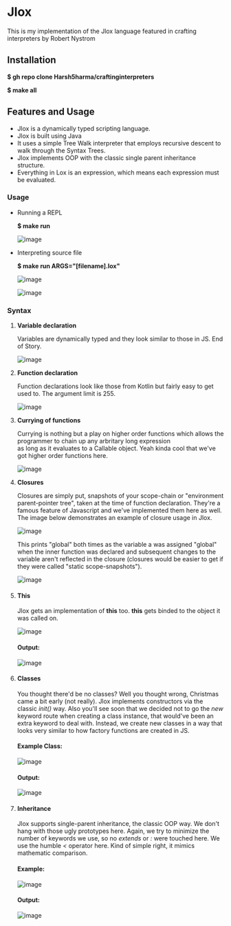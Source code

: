# Jlox 
This is my implementation of the Jlox language featured in crafting interpreters by Robert Nystrom 

## Installation 

<strong>$ gh repo clone Harsh5harma/craftinginterpreters  </strong>

<strong>$ make all</strong>

## Features and Usage
* Jlox is a dynamically typed scripting language.
* Jlox is built using Java
* It uses a simple Tree Walk interpreter that employs recursive descent to walk through the Syntax Trees.
* Jlox implements OOP with the classic single parent inheritance structure.
* Everything in Lox is an expression, which means each expression must be evaluated.
### Usage  

* Running a REPL  

  <strong>$  make run </strong>

  ![image](https://github.com/Harsh5harma/Jlox/assets/77851315/52e3a0a5-2f72-4d0e-8021-9fc541dba097)


* Interpreting source file  

  <strong>$ make run ARGS="[filename].lox"</strong>

  ![image](https://github.com/Harsh5harma/Jlox/assets/77851315/53e5aa30-98e8-4ef6-a9dd-3d20d1438ec0)

  ![image](https://github.com/Harsh5harma/Jlox/assets/77851315/3971027c-93d4-48fd-8761-4cd6fbc747c7)



### Syntax 
1. <strong>Variable declaration  </strong>  

   Variables are dynamically typed and they look similar to those in JS. End of Story.
   
   ![image](https://github.com/Harsh5harma/craftinginterpreters/assets/77851315/764a6392-0c89-4a62-8c61-df8a57d49047)

1. <strong>Function declaration  </strong>
   
   Function declarations look like those from Kotlin but fairly easy to get used to. The argument limit is 255.
   
   ![image](https://github.com/Harsh5harma/craftinginterpreters/assets/77851315/dc8da30c-b512-4411-82a1-e83323117e27)

1. <strong>Currying of functions  </strong>
   
   Currying is nothing but a play on higher order functions which allows the programmer to chain up any arbritary long expression  
   as long as it evaluates to a Callable object. Yeah kinda cool that we've got higher order functions here.
  
   ![image](https://github.com/Harsh5harma/craftinginterpreters/assets/77851315/dcd7282c-382c-4f8d-a878-e136565cc58b)

1. <strong>Closures  </strong>

   Closures are simply put, snapshots of your scope-chain or "environment parent-pointer tree",
   taken at the time of function declaration. They're a famous feature of Javascript and we've implemented them here as well.
   The image below demonstrates an example of closure usage in Jlox.

   ![image](https://github.com/Harsh5harma/Jlox/assets/77851315/3534bb27-dabc-4590-a5b7-cbe66aa51a74)

   This prints "global" both times as the variable a was assigned "global" when the inner function was declared and subsequent
   changes to the variable aren't reflected in the closure (closures would be easier to get if they were called "static scope-snapshots").  

   ![image](https://github.com/Harsh5harma/Jlox/assets/77851315/42d06507-3943-4e7b-b16b-e82283e4e2a6)

3. #### This  
   Jlox gets an implementation of <strong>this</strong> too. <strong>this</strong> gets binded to the object it was called on.

   ![image](https://github.com/Harsh5harma/Jlox/assets/77851315/58ebc6f5-6f22-433d-a64f-a1435e8d43af)

   #### Output:

   ![image](https://github.com/Harsh5harma/Jlox/assets/77851315/4b968ee3-fefa-4b68-a66e-be4304b5bb94)


5. #### Classes
   You thought there'd be no classes? Well you thought wrong, Christmas came a bit early (not really). Jlox implements constructors via the classic
   <i>init()</i> way. Also you'll see soon that we decided not to go the <i>new</i> keyword route when creating a class instance, that would've been
   an extra keyword to deal with. Instead, we create new classes in a way that looks very similar to how factory functions are created in JS.

   #### Example Class:

   ![image](https://github.com/Harsh5harma/Jlox/assets/77851315/806f2f6d-7ce0-4e47-8032-f9996b941a6c)

   #### Output:
   ![image](https://github.com/Harsh5harma/Jlox/assets/77851315/ff540500-5803-42bc-bb5c-5a48e54227e9)


   
7. #### Inheritance
   Jlox supports single-parent inheritance, the classic OOP way. We don't hang with those ugly prototypes here. Again, we try to minimize the number of
   keywords we use, so no <i>extends</i> or <i>:</i> were touched here. We use the humble <i> < </i> operator here. Kind of simple right, it mimics mathematic comparison.

   #### Example:
   
   ![image](https://github.com/Harsh5harma/Jlox/assets/77851315/581f3be5-ecb9-4cd1-946a-c5a0292f12f3)

   #### Output:

   ![image](https://github.com/Harsh5harma/Jlox/assets/77851315/fcee78bb-8d39-44b3-9534-d0f1e8c60dbb)



   

